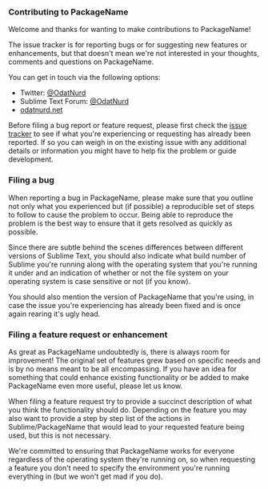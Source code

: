 ### Contributing to PackageName

Welcome and thanks for wanting to make contributions to PackageName!

The issue tracker is for reporting bugs or for suggesting new features or
enhancements, but that doesn't mean we're not interested in your thoughts,
comments and questions on PackageName.

You can get in touch via the following options:

 * Twitter: [@OdatNurd](https://twitter.com/OdatNurd)
 * Sublime Text Forum: [@OdatNurd](https://forum.sublimetext.com/users/odatnurd/activity)
 * [odatnurd.net](https://odatnurd.net)

Before filing a bug report or feature request, please first check the
[issue tracker](https://github.com/OdatNurd/PackageName/issues)
to see if what you're experiencing or requesting has already been reported. If
so you can weigh in on the existing issue with any additional details or
information you might have to help fix the problem or guide development.


### Filing a bug

When reporting a bug in PackageName, please make sure that you outline not only
what you experienced but (if possible) a reproducible set of steps to follow to
cause the problem to occur. Being able to reproduce the problem is the best way
to ensure that it gets resolved as quickly as possible.

Since there are subtle behind the scenes differences between different versions
of Sublime Text, you should also indicate what build number of Sublime you're
running along with the operating system that you're running it under and an
indication of whether or not the file system on your operating system is case
sensitive or not (if you know).

You should also mention the version of PackageName that you're using, in case
the issue you're experiencing has already been fixed and is once again rearing
it's ugly head.


### Filing a feature request or enhancement

As great as PackageName undoubtedly is, there is always room for improvement!
The original set of features grew based on specific needs and is by no means
meant to be all encompassing. If you have an idea for something that could
enhance existing functionality or be added to make PackageName even more
useful, please let us know.

When filing a feature request try to provide a succinct description of what you
think the functionality should do. Depending on the feature you may also want
to provide a step by step list of the actions in Sublime/PackageName that
would lead to your requested feature being used, but this is not necessary.

We're committed to ensuring that PackageName works for everyone regardless of
the operating system they're running on, so when requesting a feature you don't
need to specify the environment you're running everything in (but we won't get
mad if you do).
